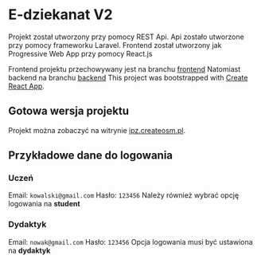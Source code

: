 # E-dziekanat V2

Projekt został utworzony przy pomocy REST Api.
Api zostało utworzone przy pomocy frameworku Laravel.
Frontend został utworzony jak Progressive Web App przy pomocy React.js

Frontend projektu przechowywany jest na branchu [frontend](https://github.com/Patryk-Kowalczyk/E-Dziekanat-V2/tree/frontend)
Natomiast backend na branchu [backend](https://github.com/Patryk-Kowalczyk/E-Dziekanat-V2/tree/backend)
This project was bootstrapped with [Create React App](https://github.com/facebook/create-react-app).

## Gotowa wersja projektu

Projekt można zobaczyć na witrynie [ipz.createosm.pl](http://ipz.createosm.pl/).

## Przykładowe dane do logowania

### Uczeń

Email: `kowalski@gmail.com`
Hasło: `123456`
Należy również wybrać opcję logowania na **student**

### Dydaktyk

Email: `nowak@gmail.com`
Hasło: `123456`
Opcja logowania musi być ustawiona na **dydaktyk**
